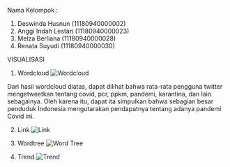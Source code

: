 Nama Kelompok :
1. Deswinda Husnun (11180940000002)
2. Anggi Indah Lestari (11180940000023)
3. Melza Berliana (11180940000028)
4. Renata Suyudi (11180940000030)

VISUALISASI
1. Wordcloud
![Wordcloud](https://user-images.githubusercontent.com/90661360/139687039-23ef8d8a-661b-4a7e-b129-58ce6af1af57.png)

Dari hasil wordcloud diatas, dapat dilihat bahwa rata-rata pengguna twitter mengetweetkan tentang covid, pcr, ppkm, pandemi, karantina, dan lain sebagainya. Oleh karena itu, dapat ita simpulkan bahwa sebagian besar penduduk Indonesia mengutarakan pendapatnya tentang adanya pandemi Covid ini.

2. Link
![Link](https://user-images.githubusercontent.com/90661360/139689359-716de40c-ce42-4d6c-bd8a-14912a0779f4.png)

3. Wordtree
![Word Tree](https://user-images.githubusercontent.com/90661360/139689459-1172594c-d974-41fc-b3b1-b0fcfefc25b7.png)

4. Trend
![Trend](https://user-images.githubusercontent.com/90661360/139689503-8799b584-eb0c-41ca-9f71-f09f5de34c65.png)

